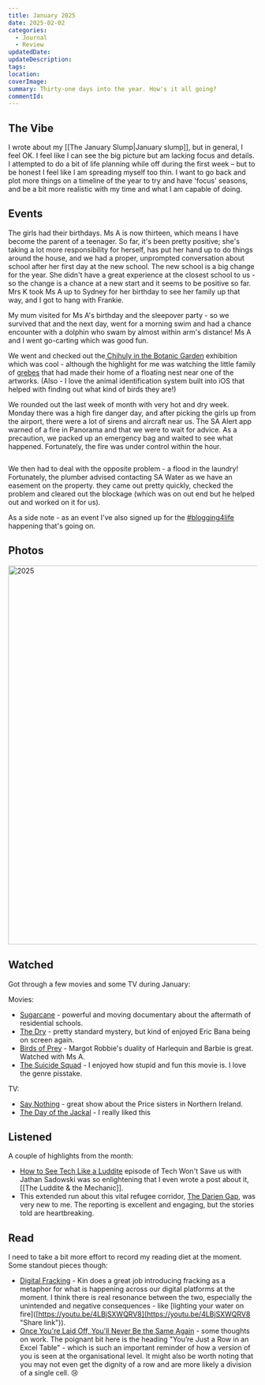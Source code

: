 ```yaml
---
title: January 2025
date: 2025-02-02
categories:
  - Journal
  - Review
updatedDate: 
updateDescription: 
tags: 
location: 
coverImage: 
summary: Thirty-one days into the year. How's it all going?
commentId:
---
```

## The Vibe

I wrote about my [[The January Slump|January slump]], but in general, I feel OK. I feel like I can see the big picture but am lacking focus and details. I attempted to do a bit of life planning while off during the first week – but to be honest I feel like I am spreading myself too thin. I want to go back and plot more things on a timeline of the year to try and have 'focus' seasons, and be a bit more realistic with my time and what I am capable of doing. 
## Events

The girls had their birthdays. Ms A is now thirteen, which means I have become the parent of a teenager. So far, it's been pretty positive; she's taking a lot more responsibility for herself, has put her hand up to do things around the house, and we had a proper, unprompted conversation about school after her first day at the new school. The new school is a big change for the year. She didn't have a great experience at the closest school to us - so the change is a chance at a new start and it seems to be positive so far. Mrs K took Ms A up to Sydney for her birthday to see her family up that way, and I got to hang with Frankie. 

My mum visited for Ms A's birthday and the sleepover party - so we survived that and the next day, went for a morning swim and had a chance encounter with a dolphin who swam by almost within arm's distance! Ms A and I went go-carting which was good fun.

We went and checked out the[ Chihuly in the Botanic Garden](https://www.botanicgardens.sa.gov.au/chihuly) exhibition which was cool - although the highlight for me was watching the little family of [grebes](https://birdlife.org.au/bird-profiles/australasian-grebe/) that had made their home of a floating nest near one of the artworks. (Also - I love the animal identification system built into iOS that helped with finding out what kind of birds they are!)

We rounded out the last week of month with very hot and dry week. Monday there was a high fire danger day, and after picking the girls up from the airport, there were a lot of sirens and aircraft near us. The SA Alert app warned of a fire in Panorama and that we were to wait for advice. As a precaution, we packed up an emergency bag and waited to see what happened. Fortunately, the fire was under control within the hour. 

<iframe src="https://www.facebook.com/plugins/post.php?href=https%3A%2F%2Fwww.facebook.com%2Fbelaircfs%2Fposts%2Fpfbid02WzEbyGHmSuqZ7gKXNCcxCbvQXbk1Po4iWn4iiaKKfjwnDSGwv68qeDKyBpswwfSvl&show_text=true&width=500" width="500" height="0" style="border:none;overflow:hidden" scrolling="no" frameborder="0" allowfullscreen="true" allow="autoplay; clipboard-write; encrypted-media; picture-in-picture; web-share"></iframe>

We then had to deal with the opposite problem - a flood in the laundry! Fortunately, the plumber advised contacting SA Water as we have an easement on the property. they came out pretty quickly, checked the problem and cleared out the blockage (which was on out end but he helped out and worked on it for us). 

As a side note - as an event I've also signed up for the [#blogging4life](https://mastodon.social/tags/blogging4life) happening that's going on. 

## Photos

<a data-flickr-embed="true" href="https://www.flickr.com/photos/timklapdor/albums/72177720323546892" title="2025"><img src="https://live.staticflickr.com/65535/54301222128_c8fa31e9bd_c.jpg" width="1024" height="768" alt="2025"/></a><script async src="//embedr.flickr.com/assets/client-code.js" charset="utf-8"></script>
## Watched
Got through a few movies and some TV during January: 

Movies: 
- [Sugarcane](https://m.imdb.com/title/tt30319854/) - powerful and moving documentary about the aftermath of residential schools. 
- [The Dry](https://m.imdb.com/title/tt5144174/) - pretty standard mystery, but kind of enjoyed Eric Bana being on screen again. 
- [Birds of Prey](https://m.imdb.com/title/tt7713068/) - Margot Robbie's duality of Harlequin and Barbie is great. Watched with Ms A. 
- [The Suicide Squad](https://m.imdb.com/title/tt6334354/) - I enjoyed how stupid and fun this movie is. I love the genre pisstake. 


TV: 
- [Say Nothing](https://m.imdb.com/title/tt31122777/) - great show about the Price sisters in Northern Ireland. 
- [The Day of the Jackal](https://m.imdb.com/title/tt24053860/) - I really liked this 
## Listened

A couple of highlights from the month: 
- [How to See Tech Like a Luddite](https://techwontsave.us/episode/259_how_to_see_tech_like_a_luddite_w_jathan_sadowski) episode of Tech Won't Save us with Jathan Sadowski was so enlightening that I even wrote a post about it, [[The Luddite & the Mechanic]]. 
- This extended run about this vital refugee corridor, [The Darien Gap](https://overcast.fm/+AA4cUOfDx48), was very new to me. The reporting is excellent and engaging, but the stories told are heartbreaking. 
## Read

I need to take a bit more effort to record my reading diet at the moment. Some standout pieces though: 

- [Digital Fracking](https://kinlane.com/2025/01/14/digital-fracking/) - Kin does a great job introducing fracking as a metaphor for what is happening across our digital platforms at the moment. I think there is real resonance between the two, especially the unintended and negative consequences - like [lighting your water on fire]([https://youtu.be/4LBjSXWQRV8](https://youtu.be/4LBjSXWQRV8 "Share link")). 
- [Once You're Laid Off, You'll Never Be the Same Again](https://mertbulan.com/2025/01/26/once-you-are-laid-off-you-will-never-be-the-same-again/) - some thoughts on work. The poignant bit here is the heading "You’re Just a Row in an Excel Table" - which is such an important reminder of how a version of you is seen at the organisational level. It might also be worth noting that you may not even get the dignity of a row and are more likely a division of a single cell. 😢